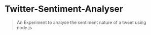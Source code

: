 # Twitter-Sentiment-Analyser
> An Experiment to analyse the sentiment nature of a tweet using node.js